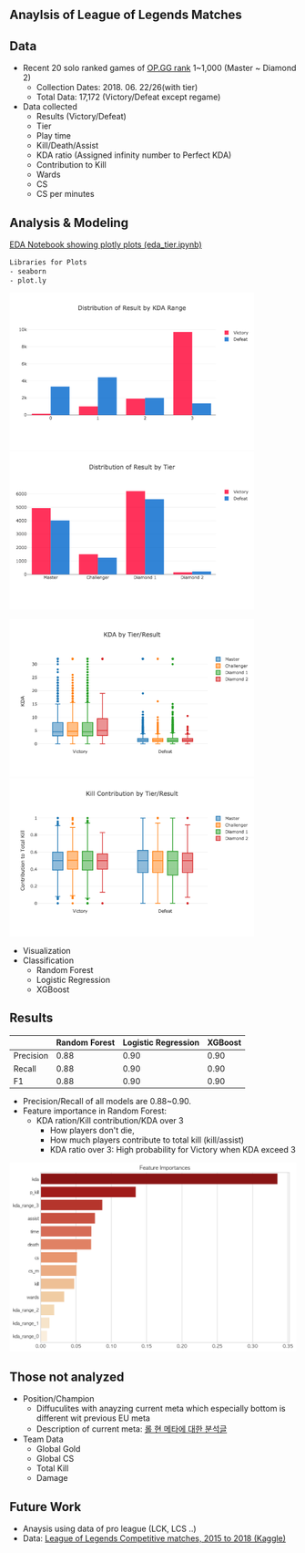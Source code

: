 ## Anaylsis of League of Legends Matches

## Data
- Recent 20 solo ranked games of  [OP.GG rank](http://www.op.gg/ranking/ladder/) 1~1,000 (Master ~ Diamond 2)
  - Collection Dates: 2018. 06. 22/26(with tier)
  - Total Data: 17,172 (Victory/Defeat except regame)
- Data collected
  - Results (Victory/Defeat)
  - Tier
  - Play time
  - Kill/Death/Assist
  - KDA ratio (Assigned infinity number to Perfect KDA)
  - Contribution to Kill
  - Wards
  - CS
  - CS per minutes

## Analysis & Modeling

[EDA Notebook showing plotly plots (eda_tier.ipynb)](http://nbviewer.jupyter.org/github/novdov/lol-result-prediction/blob/master/eda_tier.ipynb)

```
Libraries for Plots
- seaborn
- plot.ly
```

<img src="/src/pyplot_kda_range.png" width="430"> <img src="/src/pyplot_tier.png" width="430">

<img src="/src/kda_tier.png" width="430"> <img src="/src/pkill_tier.png" width="430">

- Visualization
- Classification
  - Random Forest
  - Logistic Regression
  - XGBoost
  
## Results
|           | Random Forest | Logistic Regression | XGBoost |
|-----------|---------------|---------------------|---------|
| Precision | 0.88          | 0.90                | 0.90    |
| Recall    | 0.88          | 0.90                | 0.90    |
| F1        | 0.88          | 0.90                | 0.90    |
- Precision/Recall of all models are 0.88~0.90.
- Feature importance in Random Forest:
  - KDA ration/Kill contribution/KDA over 3
    - How players don't die,
    - How much players contribute to total kill (kill/assist)
    - KDA ratio over 3: High probability for Victory when KDA exceed 3

<img src="/src/rf_fi.png" width="600">

## Those not analyzed
- Position/Champion
  - Diffuculites with anayzing current meta which especially bottom is different wit previous EU meta
  - Description of current meta: [롤 현 메타에 대한 분석글](http://www.op.gg/forum/view/702498)
- Team Data
  - Global Gold
  - Global CS
  - Total Kill
  - Damage

## Future Work
- Anaysis using data of pro league (LCK, LCS ..)
- Data: [League of Legends Competitive matches, 2015 to 2018 (Kaggle)](https://www.kaggle.com/chuckephron/leagueoflegends/data)

